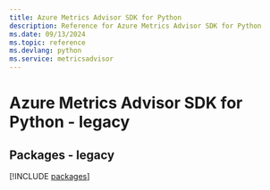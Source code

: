 ```yaml
---
title: Azure Metrics Advisor SDK for Python
description: Reference for Azure Metrics Advisor SDK for Python
ms.date: 09/13/2024
ms.topic: reference
ms.devlang: python
ms.service: metricsadvisor
---
```

# Azure Metrics Advisor SDK for Python - legacy
## Packages - legacy
[!INCLUDE [packages](metrics-advisor-index.md)]